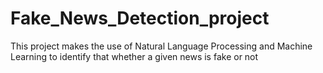 # Fake_News_Detection_project
This project makes the use of Natural Language Processing and Machine Learning to identify that whether a given news is fake or not
